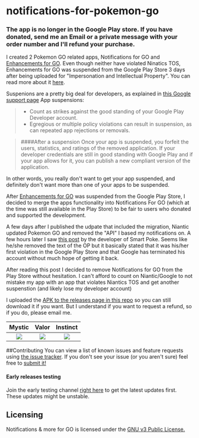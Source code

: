 # notifications-for-pokemon-go

### The app is no longer in the Google Play store. If you have donated, send me an Email or a private message with your order number and I'll refund your purchase.

I created 2 Pokemon GO related apps, Notifications for GO and [Enhancements for GO](https://github.com/rosenpin/Enhancer-For-GO).
Even though neither have violated Ninatics TOS, Enhancements for GO was suspended from the Google Play Store 3 days after being uploaded for "Impersonation and Intellectual Property". You can read more about it [here](https://github.com/rosenpin/Enhancer-For-GO/issues/22).


Suspenions are a pretty big deal for developers, as explained in [this Google support page](https://support.google.com/googleplay/android-developer/answer/2477981?hl=en)
App suspensions:

> * Count as strikes against the good standing of your Google Play Developer account.
> * Egregious or multiple policy violations can result in suspension, as can repeated app rejections or removals.

> ####After a suspension
> Once your app is suspended, you forfeit the users, statistics, and ratings of the removed application. If your developer credentials are still in good standing with Google Play and if your app allows for it, you can publish a new compliant version of the application.

In other words, you really don't want to get your app suspended, and definitely don't want more than one of your apps to be suspended.

After [Enhancements for GO](https://github.com/rosenpin/Enhancer-For-GO) was suspended from the Google Play Store, I decided to merge the apps functionality into Notifications For GO (which at the time was still available in the Play Store) to be fair to users who donated and supported the development.

A few days after I published the udpate that included the migration, Niantic updated Pokemon GO and removed the "API" I based my notifications on.
A few hours later I saw [this post](https://www.reddit.com/r/TheSilphRoad/comments/4vzvn2/im_smart_poke_dev_my_google_account_has_been/) by the developer of Smart Poke.
Seems like he/she removed the text of the OP but it basically stated that it was his/her first violation in the Google Play Store and that Google has terminated his account without much hope of getting it back.

After reading this post I decided to remove Notifications for GO from the Play Store without hesitation. I can't afford to count on Niantic/Google to not mistake my app with an app that violates Niantics TOS and get another suspenstion (and likely lose my developer account)

I uploaded the [APK to the releases page in this repo](https://github.com/rosenpin/notifications-for-pokemon-go/releases) so you can still download it if you want.
But I understand if you want to request a refund, so if you do, please email me.


| Mystic | Valor  | Instinct |
|:-:|:-:|:-:|
| ![](ART/mystic.png) | ![](ART/valor.png) | ![](ART/instinct.png) |

##Contributing
You can view a list of known issues and feature requests using [the issue tracker](
https://github.com/rosenpin/notifications-for-pokemon-go/issues). If you don't see your issue (or you
aren't sure) feel free to [submit it!](https://github.com/rosenpin/notifications-for-pokemon-go/issues/new)

#### Early releases testing
Join the early testing channel [right here](https://play.google.com/apps/testing/com.tomer.poke.notifier) to get the latest updates first. These updates might be unstable.

## Licensing
Notifications & more for GO is licensed under the [GNU v3 Public License.](LICENSE)
